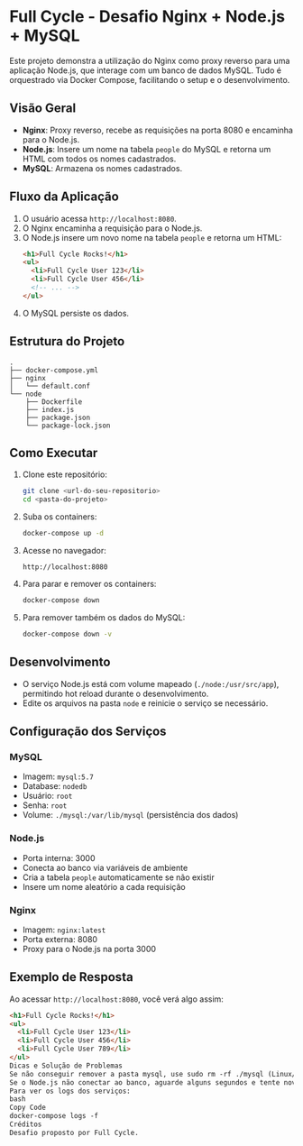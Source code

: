 # Full Cycle - Desafio Nginx + Node.js + MySQL

Este projeto demonstra a utilização do Nginx como proxy reverso para uma aplicação Node.js, que interage com um banco de dados MySQL. Tudo é orquestrado via Docker Compose, facilitando o setup e o desenvolvimento.

## Visão Geral

- **Nginx**: Proxy reverso, recebe as requisições na porta 8080 e encaminha para o Node.js.
- **Node.js**: Insere um nome na tabela `people` do MySQL e retorna um HTML com todos os nomes cadastrados.
- **MySQL**: Armazena os nomes cadastrados.

## Fluxo da Aplicação

1. O usuário acessa `http://localhost:8080`.
2. O Nginx encaminha a requisição para o Node.js.
3. O Node.js insere um novo nome na tabela `people` e retorna um HTML:
    ```html
    <h1>Full Cycle Rocks!</h1>
    <ul>
      <li>Full Cycle User 123</li>
      <li>Full Cycle User 456</li>
      <!-- ... -->
    </ul>
    ```
4. O MySQL persiste os dados.

## Estrutura do Projeto

```
.
├── docker-compose.yml
├── nginx
│   └── default.conf
└── node
    ├── Dockerfile
    ├── index.js
    ├── package.json
    └── package-lock.json
```

## Como Executar

1. Clone este repositório:
    ```bash
    git clone <url-do-seu-repositorio>
    cd <pasta-do-projeto>
    ```

2. Suba os containers:
    ```bash
    docker-compose up -d
    ```

3. Acesse no navegador:
    ```
    http://localhost:8080
    ```

4. Para parar e remover os containers:
    ```bash
    docker-compose down
    ```

5. Para remover também os dados do MySQL:
    ```bash
    docker-compose down -v
    ```

## Desenvolvimento

- O serviço Node.js está com volume mapeado (`./node:/usr/src/app`), permitindo hot reload durante o desenvolvimento.
- Edite os arquivos na pasta `node` e reinicie o serviço se necessário.

## Configuração dos Serviços

### MySQL

- Imagem: `mysql:5.7`
- Database: `nodedb`
- Usuário: `root`
- Senha: `root`
- Volume: `./mysql:/var/lib/mysql` (persistência dos dados)

### Node.js

- Porta interna: 3000
- Conecta ao banco via variáveis de ambiente
- Cria a tabela `people` automaticamente se não existir
- Insere um nome aleatório a cada requisição

### Nginx

- Imagem: `nginx:latest`
- Porta externa: 8080
- Proxy para o Node.js na porta 3000

## Exemplo de Resposta

Ao acessar `http://localhost:8080`, você verá algo assim:

```html
<h1>Full Cycle Rocks!</h1>
<ul>
  <li>Full Cycle User 123</li>
  <li>Full Cycle User 456</li>
  <li>Full Cycle User 789</li>
</ul>
Dicas e Solução de Problemas
Se não conseguir remover a pasta mysql, use sudo rm -rf ./mysql (Linux/macOS) ou altere as permissões com sudo chown -R $USER:$USER ./mysql.
Se o Node.js não conectar ao banco, aguarde alguns segundos e tente novamente (o MySQL pode demorar para iniciar).
Para ver os logs dos serviços:
bash
Copy Code
docker-compose logs -f
Créditos
Desafio proposto por Full Cycle.
